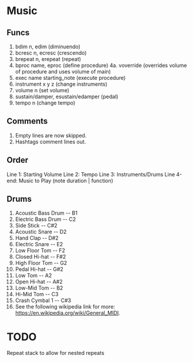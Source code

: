 # Music
## Funcs
1. bdim n, edim (diminuendo)
2. bcresc n, ecresc (crescendo)
3. brepeat n, erepeat (repeat)
4. bproc name, eproc (define procedure)
    4a. voverride (overrides volume of procedure and uses volume of main)
5. exec name starting_note (execute procedure)
6. instrument x y z (change instruments)
7. volume n (set volume)
8. sustain/damper, esustain/edamper (pedal)
9. tempo n (change tempo)

## Comments
1. Empty lines are now skipped.
2. Hashtags comment lines out.
## Order
Line 1: Starting Volume
Line 2: Tempo 
Line 3: Instruments/Drums
Line 4-end: Music to Play (note duration | function)

## Drums
1. Acoustic Bass Drum -- B1
2. Electric Bass Drum -- C2
3. Side Stick -- C#2
4. Acoustic Snare -- D2 
5. Hand Clap -- D#2
6. Electric Snare -- E2
7. Low Floor Tom -- F2
8. Closed Hi-hat -- F#2
9. High Floor Tom -- G2
10. Pedal Hi-hat -- G#2
11. Low Tom -- A2
12. Open Hi-hat -- A#2
11. Low-Mid Tom -- B2
12. Hi-Mid Tom  -- C3
13. Crash Cymbal 1 -- C#3
14. See the following wikipedia link for more: https://en.wikipedia.org/wiki/General_MIDI.

# TODO
Repeat stack to allow for nested repeats